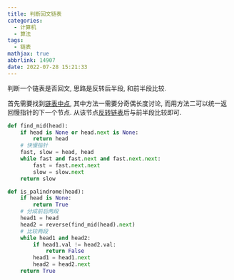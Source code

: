 ```yaml
---
title: 判断回文链表
categories:
  - 计算机
  - 算法
tags:
  - 链表
mathjax: true
abbrlink: 14907
date: 2022-07-28 15:21:33
---
```

判断一个链表是否回文, 思路是反转后半段, 和前半段比较.

<!--more-->

首先需要找到[链表中点](/posts/19136/index.html), 其中方法一需要分奇偶长度讨论, 而用方法二可以统一返回慢指针的下一个节点. 从该节点[反转链表](/posts/967/index.html)后与前半段比较即可.

```python
def find_mid(head):
    if head is None or head.next is None:
        return head
    # 快慢指针
    fast, slow = head, head
    while fast and fast.next and fast.next.next:
        fast = fast.next.next
        slow = slow.next
    return slow

def is_palindrome(head):
    if head is None:
        return True
    # 分成前后两段
    head1 = head
    head2 = reverse(find_mid(head).next)
    # 比较两段
    while head1 and head2:
        if head1.val != head2.val:
            return False
        head1 = head1.next
        head2 = head2.next
    return True
```